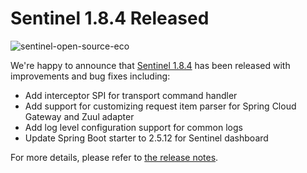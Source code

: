 # Sentinel 1.8.4 Released

![sentinel-open-source-eco](https://user-images.githubusercontent.com/9434884/91042203-f670b400-e643-11ea-959a-c24c7c67e3f4.png)

We're happy to announce that [Sentinel 1.8.4](https://github.com/alibaba/Sentinel/releases/tag/v1.8.4) has been released with improvements and bug fixes including:

* Add interceptor SPI for transport command handler
* Add support for customizing request item parser for Spring Cloud Gateway and Zuul adapter
* Add log level configuration support for common logs
* Update Spring Boot starter to 2.5.12 for Sentinel dashboard

For more details, please refer to [the release notes](https://github.com/alibaba/Sentinel/releases/tag/1.8.4).